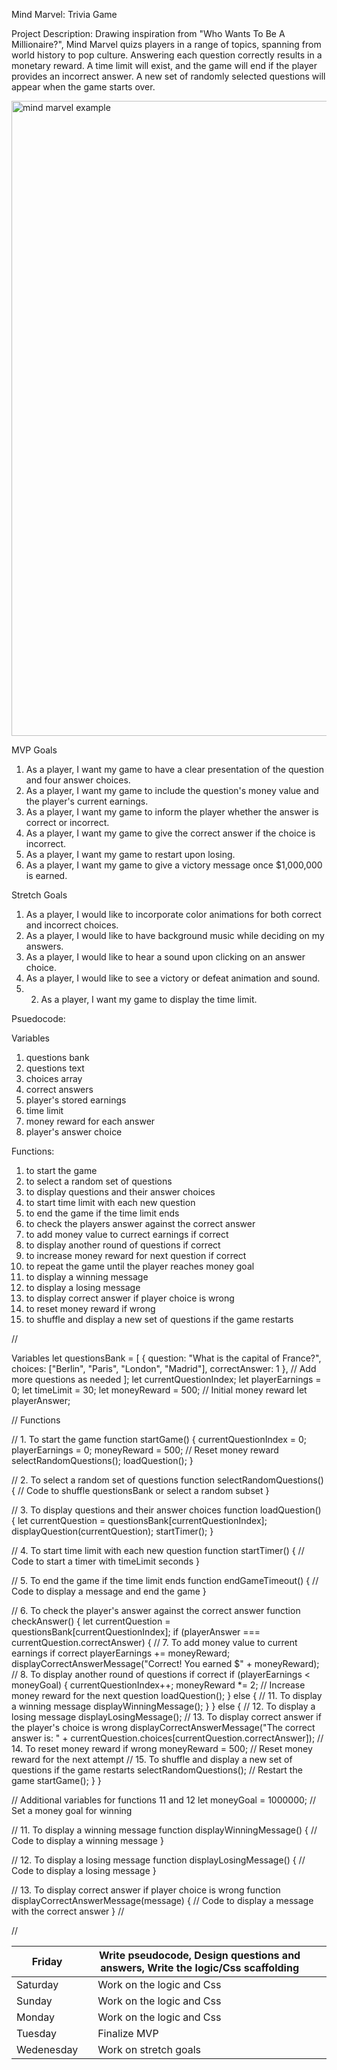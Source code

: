 Mind Marvel: Trivia Game 

Project Description: Drawing inspiration from "Who Wants To Be A Millionaire?", Mind Marvel quizs players in a range of topics, spanning from world history to pop culture. Answering each question correctly results in a monetary reward. A time limit will exist, and the game will end if the player provides an incorrect answer. A new set of randomly selected questions will appear when the game starts over.




<img width="1016" alt="mind marvel example" src="https://github.com/laurendea/Mind-Marvel/assets/152624207/33dfc8da-3e6b-497a-b8d1-0acb82a7bc6c">




MVP Goals

1. As a player, I want my game to have a clear presentation of the question and four answer choices.
2. As a player, I want my game to include the question's money value and the player's current earnings.
3. As a player, I want my game to inform the player whether the answer is correct or incorrect.
4. As a player, I want my game to give the correct answer if the choice is incorrect.
5. As a player, I want my game to restart upon losing.
6. As a player, I want my game to give a victory message once $1,000,000 is earned.

Stretch Goals

1. As a player, I would like to incorporate color animations for both correct and incorrect choices.
2. As a player, I would like to have background music while deciding on my answers.
3. As a player, I would like to hear a sound upon clicking on an answer choice.
4. As a player, I would like to see a victory or defeat animation and sound.
5. 2. As a player, I want my game to display the time limit.


Psuedocode:

Variables
1. questions bank
2. questions text
3. choices array
4. correct answers 
5. player's stored earnings
6. time limit
7. money reward for each answer
8. player's answer choice




Functions:
1. to start the game
2. to select a random set of questions
3. to display questions and their answer choices
4. to start time limit with each new question
5. to end the game if the time limit ends
6. to check the players answer against the correct answer
7. to add money value to currect earnings if correct
8. to display another round of questions if correct
9. to increase money reward for next question if correct
10. to repeat the game until the player reaches money goal
11. to display a winning message
12. to display a losing message
13. to display correct answer if player choice is wrong
14. to reset money reward if wrong
15. to shuffle and display a new set of questions if the game restarts


//

Variables
let questionsBank = [
  { question: "What is the capital of France?", choices: ["Berlin", "Paris", "London", "Madrid"], correctAnswer: 1 },
  // Add more questions as needed
];
let currentQuestionIndex;
let playerEarnings = 0;
let timeLimit = 30;
let moneyReward = 500; // Initial money reward
let playerAnswer;

// Functions

// 1. To start the game
function startGame() {
  currentQuestionIndex = 0;
  playerEarnings = 0;
  moneyReward = 500; // Reset money reward
  selectRandomQuestions();
  loadQuestion();
}

// 2. To select a random set of questions
function selectRandomQuestions() {
  // Code to shuffle questionsBank or select a random subset
}

// 3. To display questions and their answer choices
function loadQuestion() {
  let currentQuestion = questionsBank[currentQuestionIndex];
  displayQuestion(currentQuestion);
  startTimer();
}

// 4. To start time limit with each new question
function startTimer() {
  // Code to start a timer with timeLimit seconds
}

// 5. To end the game if the time limit ends
function endGameTimeout() {
  // Code to display a message and end the game
}

// 6. To check the player's answer against the correct answer
function checkAnswer() {
  let currentQuestion = questionsBank[currentQuestionIndex];
  if (playerAnswer === currentQuestion.correctAnswer) {
    // 7. To add money value to current earnings if correct
    playerEarnings += moneyReward;
    displayCorrectAnswerMessage("Correct! You earned $" + moneyReward);
    // 8. To display another round of questions if correct
    if (playerEarnings < moneyGoal) {
      currentQuestionIndex++;
      moneyReward *= 2; // Increase money reward for the next question
      loadQuestion();
    } else {
      // 11. To display a winning message
      displayWinningMessage();
    }
  } else {
    // 12. To display a losing message
    displayLosingMessage();
    // 13. To display correct answer if the player's choice is wrong
    displayCorrectAnswerMessage("The correct answer is: " + currentQuestion.choices[currentQuestion.correctAnswer]);
    // 14. To reset money reward if wrong
    moneyReward = 500; // Reset money reward for the next attempt
    // 15. To shuffle and display a new set of questions if the game restarts
    selectRandomQuestions();
    // Restart the game
    startGame();
  }
}

// Additional variables for functions 11 and 12
let moneyGoal = 1000000; // Set a money goal for winning

// 11. To display a winning message
function displayWinningMessage() {
  // Code to display a winning message
}

// 12. To display a losing message
function displayLosingMessage() {
  // Code to display a losing message
}

// 13. To display correct answer if player choice is wrong
function displayCorrectAnswerMessage(message) {
  // Code to display a message with the correct answer
}
//





//

| Friday     |   | Write pseudocode, Design questions and answers, Write the logic/Css scaffolding  |   |   |
|------------|---|----------------------------------------------------------------------------------|---|---|
| Saturday   |   | Work on the logic and Css                                                        |   |   |
| Sunday     |   | Work on the logic and Css                                                        |   |   |
| Monday     |   | Work on the logic and Css                                                        |   |   |
| Tuesday    |   | Finalize MVP                                                                     |   |   |
| Wedenesday |   | Work on stretch goals                                                            |   |   |                                                           |   |   |


